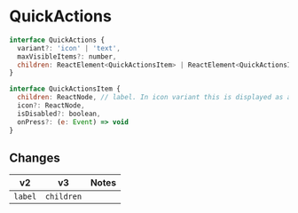 # QuickActions
```javascript
interface QuickActions {
  variant?: 'icon' | 'text',
  maxVisibleItems?: number,
  children: ReactElement<QuickActionsItem> | ReactElement<QuickActionsItem>[]
}

interface QuickActionsItem {
  children: ReactNode, // label. In icon variant this is displayed as a tooltip.
  icon?: ReactNode,
  isDisabled?: boolean,
  onPress?: (e: Event) => void
}
```
## Changes

 **v2**  | **v3**     | **Notes**
 ------- | ---------- | ---------
 `label` | `children` |


